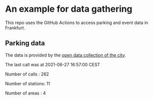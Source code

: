 # An example for data gathering

This repo uses the GitHub Actions to access parking and event data in Frankfurt.

## Parking data
The data is provided by the [open data collection of the city](https://www.offenedaten.frankfurt.de/).

The last call was at 2021-06-27 16:57:00 CEST

Number of calls   : 262

Number of stations:  11

Number of areas   :   4

